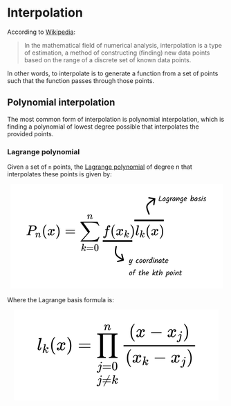 # Interpolation

According to [Wikipedia](https://en.wikipedia.org/wiki/Interpolation):

> In the mathematical field of numerical analysis, interpolation is a type of
> estimation, a method of constructing (finding) new data points based on the
> range of a discrete set of known data points.

In other words, to interpolate is to generate a function from a set of points
such that the function passes through those points.

## Polynomial interpolation

The most common form of interpolation is polynomial interpolation, which is
finding a polynomial of lowest degree possible that interpolates the provided
points.

### Lagrange polynomial

Given a set of `n` points, the
[Lagrange polynomial](https://en.wikipedia.org/wiki/Lagrange_polynomial) of
degree n that interpolates these points is given by:

<p align="center">
<img   src="../../assets/images/lagrange-polynomial.png"  />
</p>

Where the Lagrange basis formula is:

<p align="center">
<img   src="../../assets/images/lagrange-basis-formula.png"  />
</p>
